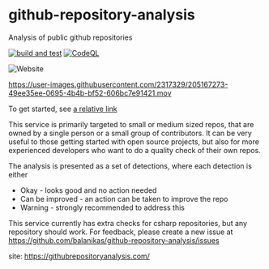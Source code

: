 # github-repository-analysis
Analysis of public github repositories

[![build and test](https://github.com/balanikas/github-repository-analysis/actions/workflows/deploy.yml/badge.svg)](https://github.com/balanikas/github-repository-analysis/actions/workflows/deploy.yml)
[![CodeQL](https://github.com/balanikas/github-repository-analysis/actions/workflows/codeql.yml/badge.svg)](https://github.com/balanikas/github-repository-analysis/actions/workflows/codeql.yml)

![Website](https://img.shields.io/website?down_message=offline&up_message=online&url=https%3A%2F%2Frd5iaiwd3y.us-west-2.awsapprunner.com%2F)


https://user-images.githubusercontent.com/2317329/205167273-49ee35ee-0695-4b4b-bf52-606bc7e91421.mov

To get started, see [a relative link](CONTRIBUTING.md)

This service is primarily targeted to small or medium sized repos,
that are owned by a single person or a small group of contributors.
It can be very useful to those getting started with open source projects, but also
for more experienced developers who want to do a quality check of their own repos.

The analysis is presented as a set of detections, where each detection is either
- Okay - looks good and no action needed 
- Can be improved - an action can be taken to improve the repo 
- Warning - strongly recommended to address this

This service currently has extra checks for csharp repositories, but any repository should work.
For feedback, please create a new issue at https://github.com/balanikas/github-repository-analysis/issues

site: https://githubrepositoryanalysis.com/
